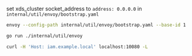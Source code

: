 set xds_cluster socket_address to `address: 0.0.0.0` in `internal/util/envoy/bootstrap.yaml`

```sh
envoy --config-path internal/util/envoy/bootstrap.yaml --base-id 1
```

```sh
go run ./internal/util/envoy
```

```sh
curl -H 'Host: iam.example.local' localhost:10080 -L
```
